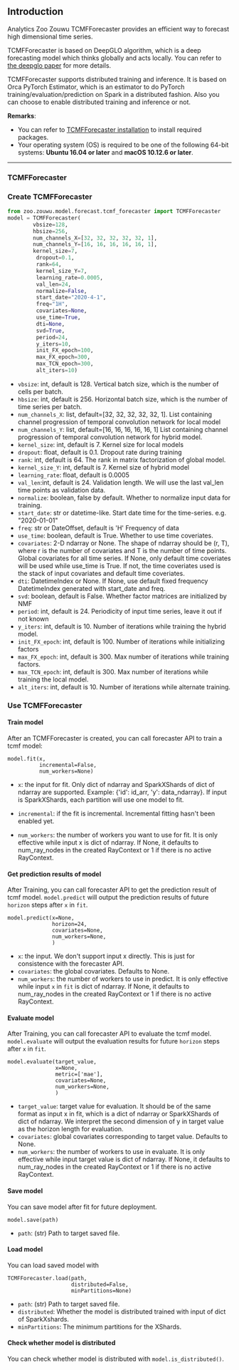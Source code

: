## **Introduction**

Analytics Zoo Zouwu TCMFForecaster provides an efficient way to forecast high dimensional time series. 

TCMFForecaster is based on DeepGLO algorithm, which is a deep forecasting model which thinks globally and acts locally.
You can refer to [the deepglo paper](https://arxiv.org/abs/1905.03806) for more details. 

TCMFForecaster supports distributed training and inference. It is based on Orca PyTorch Estimator, which is an estimator to do PyTorch training/evaluation/prediction on Spark in a distributed fashion. Also you can choose to enable distributed training and inference or not.

__Remarks__:

- You can refer to [TCMFForecaster installation](../tutorials/TCMFForecaster/#step-0-prepare-environment) to install required packages.
- Your operating system (OS) is required to be one of the following 64-bit systems:
__Ubuntu 16.04 or later__ and __macOS 10.12.6 or later__.
---

### TCMFForecaster


### Create TCMFForecaster


```python
from zoo.zouwu.model.forecast.tcmf_forecaster import TCMFForecaster
model = TCMFForecaster(
        vbsize=128,
        hbsize=256,
        num_channels_X=[32, 32, 32, 32, 32, 1],
        num_channels_Y=[16, 16, 16, 16, 16, 1],
        kernel_size=7,
         dropout=0.1,
         rank=64,
         kernel_size_Y=7,
         learning_rate=0.0005,
         val_len=24,
         normalize=False,
         start_date="2020-4-1",
         freq="1H",
         covariates=None,
         use_time=True,
         dti=None,
         svd=True,
         period=24,
         y_iters=10,
         init_FX_epoch=100,
         max_FX_epoch=300,
         max_TCN_epoch=300,
         alt_iters=10)
```
* `vbsize`: int, default is 128.
            Vertical batch size, which is the number of cells per batch.
* `hbsize`: int, default is 256.
            Horizontal batch size, which is the number of time series per batch.
* `num_channels_X`: list, default=[32, 32, 32, 32, 32, 1].
            List containing channel progression of temporal convolution network for local model
* `num_channels_Y`: list, default=[16, 16, 16, 16, 16, 1]
            List containing channel progression of temporal convolution network for hybrid model.
* `kernel_size`: int, default is 7.
            Kernel size for local models
* `dropout`: float, default is 0.1.
            Dropout rate during training
* `rank`: int, default is 64.
            The rank in matrix factorization of global model.
* `kernel_size_Y`: int, default is 7.
            Kernel size of hybrid model
* `learning_rate`:  float, default is 0.0005
* `val_len`:int, default is 24.
            Validation length. We will use the last val_len time points as validation data.
* `normalize`: boolean, false by default.
            Whether to normalize input data for training.
* `start_date`: str or datetime-like.
            Start date time for the time-series. e.g. "2020-01-01"
* `freq`: str or DateOffset, default is 'H'
            Frequency of data
* `use_time`: boolean, default is True.
            Whether to use time coveriates.
* `covariates`: 2-D ndarray or None. The shape of ndarray should be (r, T), where r is
            the number of covariates and T is the number of time points.
            Global covariates for all time series. If None, only default time coveriates will be
            used while use_time is True. If not, the time coveriates used is the stack of input
            covariates and default time coveriates.
* `dti`: DatetimeIndex or None.
            If None, use default fixed frequency DatetimeIndex generated with start_date and freq.
* `svd`: boolean, default is False.
            Whether factor matrices are initialized by NMF
* `period`: int, default is 24.
            Periodicity of input time series, leave it out if not known
* `y_iters`: int, default is 10.
            Number of iterations while training the hybrid model.
* `init_FX_epoch`: int, default is 100.
            Number of iterations while initializing factors
* `max_FX_epoch`: int, default is 300.
            Max number of iterations while training factors.
* `max_TCN_epoch`: int, default is 300.
            Max number of iterations while training the local model.
* `alt_iters`: int, default is 10.
            Number of iterations while alternate training.

### Use TCMFForecaster
#### **Train model**
After an TCMFForecaster is created, you can call forecaster API to train a tcmf model:
```
model.fit(x, 
          incremental=False, 
          num_workers=None)
```
* `x`: the input for fit. Only dict of ndarray and SparkXShards of dict of ndarray
       are supported. Example: {'id': id_arr, 'y': data_ndarray}. If input is SparkXShards, each partition will use one model to fit.
       
* `incremental`: if the fit is incremental. Incremental fitting hasn't been enabled yet.
* `num_workers`: the number of workers you want to use for fit. It is only effective while input x is dict of ndarray. If None, it defaults to
        num_ray_nodes in the created RayContext or 1 if there is no active RayContext.

#### **Get prediction results of model**
After Training, you can call forecaster API to get the prediction result of tcmf model. `model.predict` will output the prediction results of future `horizon` steps after `x` in `fit`.
```
model.predict(x=None,
              horizon=24,
              covariates=None,
              num_workers=None,
              )
```
* `x`: the input. We don't support input x directly. This is just for consistence with the forecaster API.
* `covariates`: the global covariates. Defaults to None.
* `num_workers`: the number of workers to use in predict. It is only effective while input `x` in `fit` is dict of ndarray. If None, it defaults to
        num_ray_nodes in the created RayContext or 1 if there is no active RayContext.

#### **Evaluate model**
After Training, you can call forecaster API to evaluate the tcmf model. `model.evaluate` will output the evaluation results for future `horizon` steps after `x` in `fit`.
```
model.evaluate(target_value,
               x=None,
               metric=['mae'],
               covariates=None,
               num_workers=None,
               )
```
* `target_value`: target value for evaluation. It should be of the same format as input x in fit, which is a dict of ndarray or SparkXShards of dict of ndarray.
                  We interpret the second dimension of y in target value as the horizon length for evaluation.
* `covariates`: global covariates corresponding to target value. Defaults to None.
* `num_workers`: the number of workers to use in evaluate. It is only effective while input target value is dict of ndarray. If None, it defaults to
        num_ray_nodes in the created RayContext or 1 if there is no active RayContext.

#### **Save model**
You can save model after fit for future deployment.
```
model.save(path)
```
* `path`: (str) Path to target saved file.

#### **Load model**
You can load saved model with 
```
TCMFForecaster.load(path, 
                    distributed=False, 
                    minPartitions=None)
```
* `path`: (str) Path to target saved file.
* `distributed`: Whether the model is distributed trained with input of dict of SparkXshards.
* `minPartitions`: The minimum partitions for the XShards.

#### **Check whether model is distributed**
You can check whether model is distributed with `model.is_distributed()`.
